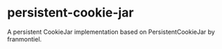 # persistent-cookie-jar
A persistent CookieJar implementation based on PersistentCookieJar by franmontiel.
